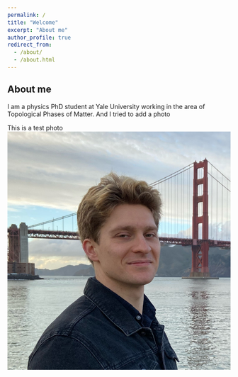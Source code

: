 ```yaml
---
permalink: /
title: "Welcome"
excerpt: "About me"
author_profile: true
redirect_from: 
  - /about/
  - /about.html
---
```


## About me

I am a physics PhD student at Yale University working in the area of Topological Phases of Matter. And I tried to add a photo

This is a test photo
![](IMG_9284.JPG)
